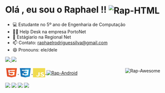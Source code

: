 <h1> Olá , eu sou o Raphael !! <img align="center" alt="Rap-HTML" height="30" width="40" src="https://camo.githubusercontent.com/e8e7b06ecf583bc040eb60e44eb5b8e0ecc5421320a92929ce21522dbc34c891/68747470733a2f2f6d656469612e67697068792e636f6d2f6d656469612f6876524a434c467a6361737252346961377a2f67697068792e676966"> </h1>

- 💻 Estudante no 5º ano de Engenharia de Computação
- 🐱‍💻 Help Desk na empresa PortoNet
- 🏫 Estágiario na Regional Net
- 📫 Contato: raphaelrodriguessilva@gmail.com
- 😄 Pronouns: ele/dele

 <div>
  <a href="https://github.com/RapGod91">
  <img height="180em" src="https://github-readme-stats.vercel.app/api?username=RapGod91&show_icons=true&theme=dark&include_all_commits=true&count_private=true"/>
  <img height="180em" src="https://github-readme-stats.vercel.app/api/top-langs/?username=RapGod91&layout=compact&langs_count=7&theme=dark"/>
</div>
  <div style="display: inline_block"><br>
  <img align="center" alt="Rap-HTML" height="30" width="40" src="https://raw.githubusercontent.com/devicons/devicon/master/icons/html5/html5-original.svg">
  <img align="center" alt="Rap-CSS" height="30" width="40" src="https://raw.githubusercontent.com/devicons/devicon/master/icons/css3/css3-original.svg">
  <img align="center" alt="Rap-Js" height="30" width="40" src="https://raw.githubusercontent.com/devicons/devicon/master/icons/javascript/javascript-plain.svg">  
  <img align="center" alt="Rap-Android" height="30" width="40" src="https://cdn.jsdelivr.net/gh/devicons/devicon/icons/android/android-original.svg">
   <img align="right" alt="Rap-Awesome" height="100" width="120" src="https://camo.githubusercontent.com/b192adfb8ff465a3aa3fb799bdeb0d94774ccf150c09c8a1a209b5454cb0b64e/68747470733a2f2f6d656469612e67697068792e636f6d2f6d656469612f78484d4944417931716b7a4e532f67697068792e676966">
</div>
  <br>
  <div>
   <a href="https://www.facebook.com/raphaelrodriguessilva" target="_blank"><img src="https://img.shields.io/badge/Facebook-1877F2?style=for-the-badge&logo=facebook&logoColor=white" target="_blank"></a>
  <a href="https://www.instagram.com/o_raphael_rodrigues" target="_blank"><img src="https://img.shields.io/badge/-Instagram-%23E4405F?style=for-the-badge&logo=instagram&logoColor=white" target="_blank"></a>
  <a href = "mailto:raphaelrodriguessilva@gmail.com"><img src="https://img.shields.io/badge/-Gmail-%23333?style=for-the-badge&logo=gmail&logoColor=white" target="_blank"></a>
  <a href="https://www.linkedin.com/in/raphael-rodrigues-85787a1a2" target="_blank"><img src="https://img.shields.io/badge/-LinkedIn-%230077B5?style=for-the-badge&logo=linkedin&logoColor=white" target="_blank"></a> 
 </div>
